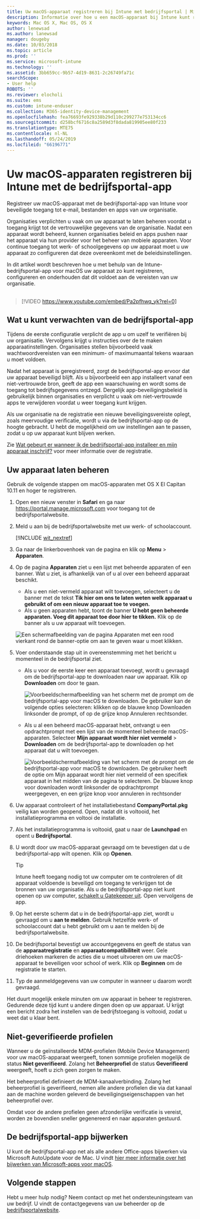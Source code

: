 ```yaml
---
title: Uw macOS-apparaat registreren bij Intune met bedrijfsportal | Microsoft Docs
description: Informatie over hoe u een macOS-apparaat bij Intune kunt registreren met de bedrijfsportal-app
keywords: Mac OS X, Mac OS, OS X
author: lenewsad
ms.author: lanewsad
manager: dougeby
ms.date: 10/03/2018
ms.topic: article
ms.prod: ''
ms.service: microsoft-intune
ms.technology: ''
ms.assetid: 3bb659cc-9b57-4d19-8631-2c26749fa71c
searchScope:
- User help
ROBOTS: ''
ms.reviewer: elocholi
ms.suite: ems
ms.custom: intune-enduser
ms.collection: M365-identity-device-management
ms.openlocfilehash: fea76693fe929338b29d110c299277e753134cc6
ms.sourcegitcommit: d258bcf6716c8a2589d3f8dada819905ee80f233
ms.translationtype: MTE75
ms.contentlocale: nl-NL
ms.lasthandoff: 05/24/2019
ms.locfileid: "66196771"
---
```

# <a name="enroll-your-macos-device-in-intune-with-the-company-portal-app"></a>Uw macOS-apparaten registreren bij Intune met de bedrijfsportal-app

Registreer uw macOS-apparaat met de bedrijfsportal-app van Intune voor beveiligde toegang tot e-mail, bestanden en apps van uw organisatie.

Organisaties verplichten u vaak om uw apparaat te laten beheren voordat u toegang krijgt tot de vertrouwelijke gegevens van de organisatie. Nadat een apparaat wordt beheerd, kunnen organisaties beleid en apps pushen naar het apparaat via hun provider voor het beheer van mobiele apparaten. Voor continue toegang tot werk- of schoolgegevens op uw apparaat moet u uw apparaat zo configureren dat deze overeenkomt met de beleidsinstellingen.  

In dit artikel wordt beschreven hoe u met behulp van de Intune-bedrijfsportal-app voor macOS uw apparaat zo kunt registreren, configureren en onderhouden dat dit voldoet aan de vereisten van uw organisatie.  
</br>
> [!VIDEO https://www.youtube.com/embed/Pa2pfhwq_yk?rel=0]

## <a name="what-to-expect-from-the-company-portal-app"></a>Wat u kunt verwachten van de bedrijfsportal-app

Tijdens de eerste configuratie verplicht de app u om uzelf te verifiëren bij uw organisatie. Vervolgens krijgt u instructies over de te maken apparaatinstellingen. Organisaties stellen bijvoorbeeld vaak wachtwoordvereisten van een minimum- of maximumaantal tekens waaraan u moet voldoen.    

Nadat het apparaat is geregistreerd, zorgt de bedrijfsportal-app ervoor dat uw apparaat beveiligd blijft. Als u bijvoorbeeld een app installeert vanaf een niet-vertrouwde bron, geeft de app een waarschuwing en wordt soms de toegang tot bedrijfsgegevens ontzegd. Dergelijk app-beveiligingsbeleid is gebruikelijk binnen organisaties en verplicht u vaak om niet-vertrouwde apps te verwijderen voordat u weer toegang kunt krijgen.

Als uw organisatie na de registratie een nieuwe beveiligingsvereiste oplegt, zoals meervoudige verificatie, wordt u via de bedrijfsportal-app op de hoogte gebracht. U hebt de mogelijkheid om uw instellingen aan te passen, zodat u op uw apparaat kunt blijven werken.  

Zie [Wat gebeurt er wanneer ik de bedrijfsportal-app installeer en mijn apparaat inschrijf?](what-happens-if-you-install-the-Company-Portal-app-and-enroll-your-device-in-intune-macos.md) voor meer informatie over de registratie.  

## <a name="get-your-device-managed"></a>Uw apparaat laten beheren  
Gebruik de volgende stappen om macOS-apparaten met OS X El Capitan 10.11 en hoger te registreren.   


1. Open een nieuw venster in __Safari__ en ga naar https://portal.manage.microsoft.com voor toegang tot de bedrijfsportalwebsite.  

2. Meld u aan bij de bedrijfsportalwebsite met uw werk- of schoolaccount.

   [!INCLUDE [wit_nextref](includes/end-user-password-guidance.md)]


3. Ga naar de linkerbovenhoek van de pagina en klik op **Menu** > **Apparaten**.  

4. Op de pagina __Apparaten__ ziet u een lijst met beheerde apparaten of een banner. Wat u ziet, is afhankelijk van of u al over een beheerd apparaat beschikt. 
    * Als u een niet-vermeld apparaat wilt toevoegen, selecteert u de banner met de tekst **Tik hier om ons te laten weten welk apparaat u gebruikt of om een nieuw apparaat toe te voegen.**
    * Als u geen apparaten hebt, toont de banner **U hebt geen beheerde apparaten. Voeg dit apparaat toe door hier te tikken.** Klik op de banner als u uw apparaat wilt toevoegen.  

     ![Een schermafbeelding van de pagina Apparaten met een rood vierkant rond de banner-optie om aan te geven waar u moet klikken.](./media/CP-enroll-MACOS-1808.png)  
5.  Voer onderstaande stap uit in overeenstemming met het bericht u momenteel in de bedrijfsportal ziet.  
    * Als u voor de eerste keer een apparaat toevoegt, wordt u gevraagd om de bedrijfsportal-app te downloaden naar uw apparaat. Klik op **Downloaden** om door te gaan.  

         ![Voorbeeldschermafbeelding van het scherm met de prompt om de bedrijfsportal-app voor macOS te downloaden. De gebruiker kan de volgende opties selecteren: klikken op de blauwe knop Downloaden linksonder de prompt, of op de grijze knop Annuleren rechtsonder.](./media/CP-enroll-download-macOS-1808.png)  

    * Als u al een beheerd macOS-apparaat hebt, ontvangt u een opdrachtprompt met een lijst van de momenteel beheerde macOS-apparaten. Selecteer **Mijn apparaat wordt hier niet vermeld** > **Downloaden** om de bedrijfsportal-app te downloaden op het apparaat dat u wilt toevoegen.  

         ![Voorbeeldschermafbeelding van het scherm met de prompt om de bedrijfsportal-app voor macOS te downloaden. De gebruiker heeft de optie om *Mijn apparaat wordt hier niet vermeld* of een specifiek apparaat in het midden van de pagina te selecteren. De blauwe knop voor downloaden wordt linksonder de opdrachtprompt weergegeven, en een grijze knop voor annuleren in rechtsonder](./media/cp-mac-os-device-isnt-here-1808.png)  

6. Uw apparaat controleert of het installatiebestand **CompanyPortal.pkg** veilig kan worden geopend. Open, nadat dit is voltooid, het installatieprogramma en voltooi de installatie.  

7. Als het installatieprogramma is voltooid, gaat u naar de **Launchpad** en opent u **Bedrijfsportal**.  

8. U wordt door uw macOS-apparaat gevraagd om te bevestigen dat u de bedrijfsportal-app wilt openen. Klik op **Openen**.  

   > [!TIP]
   > Intune heeft toegang nodig tot uw computer om te controleren of dit apparaat voldoende is beveiligd om toegang te verkrijgen tot de bronnen van uw organisatie. Als u de bedrijfsportal-app niet kunt openen op uw computer, [schakelt u Gatekeeper uit](https://support.apple.com/HT202491). Open vervolgens de app.

9. Op het eerste scherm dat u in de bedrijfsportal-app ziet, wordt u gevraagd om u **aan te melden**. Gebruik hetzelfde werk- of schoolaccount dat u hebt gebruikt om u aan te melden bij de bedrijfsportalwebsite.

10. De bedrijfsportal bevestigt uw accountgegevens en geeft de status van de **apparaatregistratie** en **apparaatcompatibiliteit** weer. Gele driehoeken markeren de acties die u moet uitvoeren om uw macOS-apparaat te beveiligen voor school of werk. Klik op **Beginnen** om de registratie te starten. 

11. Typ de aanmeldgegevens van uw computer in wanneer u daarom wordt gevraagd.  

Het duurt mogelijk enkele minuten om uw apparaat in beheer te registreren. Gedurende deze tijd kunt u andere dingen doen op uw apparaat. U krijgt een bericht zodra het instellen van de bedrijfstoegang is voltooid, zodat u weet dat u klaar bent.  

## <a name="unverified-profiles"></a>Niet-geverifieerde profielen
Wanneer u de geïnstalleerde MDM-profielen (Mobile Device Management) voor uw macOS-apparaat weergeeft, tonen sommige profielen mogelijk de status **Niet geverifieerd**. Zolang het **Beheerprofiel** de status **Geverifieerd** weergeeft, hoeft u zich geen zorgen te maken.  

Het beheerprofiel definieert de MDM-kanaalverbinding. Zolang het beheerprofiel is geverifieerd, nemen alle andere profielen die via dat kanaal aan de machine worden geleverd de beveiligingseigenschappen van het beheerprofiel over.

Omdat voor de andere profielen geen afzonderlijke verificatie is vereist, worden ze bovendien sneller gegenereerd en naar apparaten gestuurd. 

## <a name="updating-the-company-portal-app"></a>De bedrijfsportal-app bijwerken

U kunt de bedrijfsportal-app net als alle andere Office-apps bijwerken via Microsoft AutoUpdate voor de Mac. U vindt [hier meer informatie over het bijwerken van Microsoft-apps voor macOS](https://support.office.com/article/Check-for-Office-for-Mac-updates-automatically-bfd1e497-c24d-4754-92ab-910a4074d7c1).  

## <a name="next-steps"></a>Volgende stappen  
Hebt u meer hulp nodig? Neem contact op met het ondersteuningsteam van uw bedrijf. U vindt de contactgegevens van uw beheerder op de [bedrijfsportalwebsite](https://go.microsoft.com/fwlink/?linkid=2010980).  


